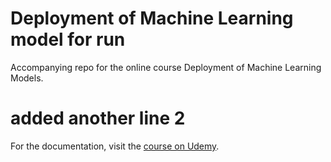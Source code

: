 # Deployment of Machine Learning model for run
Accompanying repo for the online course Deployment of Machine Learning Models.
# added another line 2

For the documentation, visit the [course on Udemy](https://www.udemy.com/deployment-of-machine-learning-models/?couponCode=TIDREPO).
